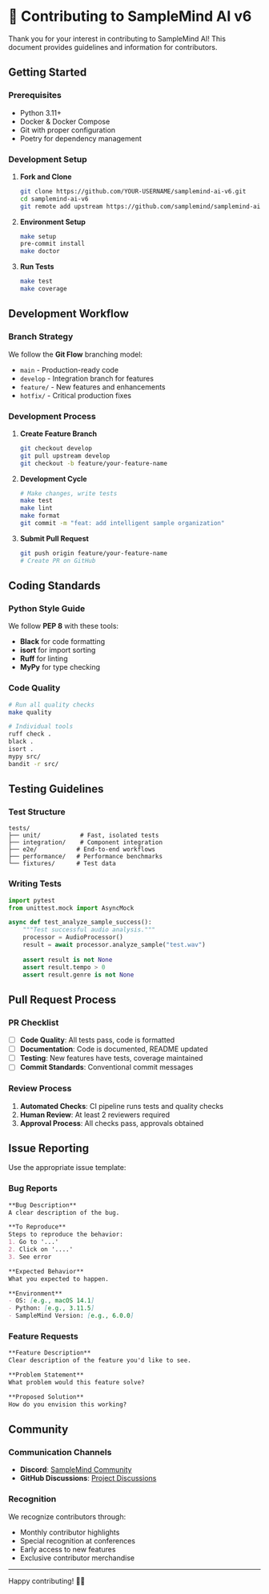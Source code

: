 # 🤝 Contributing to SampleMind AI v6

Thank you for your interest in contributing to SampleMind AI! This document provides guidelines and information for contributors.

## Getting Started

### Prerequisites

- Python 3.11+
- Docker & Docker Compose
- Git with proper configuration
- Poetry for dependency management

### Development Setup

1. **Fork and Clone**
   ```bash
   git clone https://github.com/YOUR-USERNAME/samplemind-ai-v6.git
   cd samplemind-ai-v6
   git remote add upstream https://github.com/samplemind/samplemind-ai-v6.git
   ```

2. **Environment Setup**
   ```bash
   make setup
   pre-commit install
   make doctor
   ```

3. **Run Tests**
   ```bash
   make test
   make coverage
   ```

## Development Workflow

### Branch Strategy

We follow the **Git Flow** branching model:

- `main` - Production-ready code
- `develop` - Integration branch for features
- `feature/` - New features and enhancements
- `hotfix/` - Critical production fixes

### Development Process

1. **Create Feature Branch**
   ```bash
   git checkout develop
   git pull upstream develop
   git checkout -b feature/your-feature-name
   ```

2. **Development Cycle**
   ```bash
   # Make changes, write tests
   make test
   make lint
   make format
   git commit -m "feat: add intelligent sample organization"
   ```

3. **Submit Pull Request**
   ```bash
   git push origin feature/your-feature-name
   # Create PR on GitHub
   ```

## Coding Standards

### Python Style Guide

We follow **PEP 8** with these tools:
- **Black** for code formatting
- **isort** for import sorting
- **Ruff** for linting
- **MyPy** for type checking

### Code Quality

```bash
# Run all quality checks
make quality

# Individual tools
ruff check .
black .
isort .
mypy src/
bandit -r src/
```

## Testing Guidelines

### Test Structure

```
tests/
├── unit/           # Fast, isolated tests
├── integration/    # Component integration
├── e2e/           # End-to-end workflows
├── performance/   # Performance benchmarks
└── fixtures/      # Test data
```

### Writing Tests

```python
import pytest
from unittest.mock import AsyncMock

async def test_analyze_sample_success():
    """Test successful audio analysis."""
    processor = AudioProcessor()
    result = await processor.analyze_sample("test.wav")
    
    assert result is not None
    assert result.tempo > 0
    assert result.genre is not None
```

## Pull Request Process

### PR Checklist

- [ ] **Code Quality**: All tests pass, code is formatted
- [ ] **Documentation**: Code is documented, README updated
- [ ] **Testing**: New features have tests, coverage maintained
- [ ] **Commit Standards**: Conventional commit messages

### Review Process

1. **Automated Checks**: CI pipeline runs tests and quality checks
2. **Human Review**: At least 2 reviewers required
3. **Approval Process**: All checks pass, approvals obtained

## Issue Reporting

Use the appropriate issue template:

### Bug Reports

```markdown
**Bug Description**
A clear description of the bug.

**To Reproduce**
Steps to reproduce the behavior:
1. Go to '...'
2. Click on '....'
3. See error

**Expected Behavior**
What you expected to happen.

**Environment**
- OS: [e.g., macOS 14.1]
- Python: [e.g., 3.11.5]
- SampleMind Version: [e.g., 6.0.0]
```

### Feature Requests

```markdown
**Feature Description**
Clear description of the feature you'd like to see.

**Problem Statement**
What problem would this feature solve?

**Proposed Solution**
How do you envision this working?
```

## Community

### Communication Channels

- **Discord**: [SampleMind Community](https://discord.gg/samplemind)
- **GitHub Discussions**: [Project Discussions](https://github.com/samplemind/samplemind-ai-v6/discussions)

### Recognition

We recognize contributors through:
- Monthly contributor highlights
- Special recognition at conferences
- Early access to new features
- Exclusive contributor merchandise

---

Happy contributing! 🎵✨
